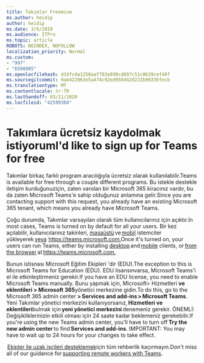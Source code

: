 ```yaml
---
title: Takımlar Freemium
ms.author: heidip
author: heidip
ms.date: 3/6/2019
ms.audience: ITPro
ms.topic: article
ROBOTS: NOINDEX, NOFOLLOW
localization_priority: Normal
ms.custom:
- "997"
- "6500005"
ms.openlocfilehash: d3dfcda1250aaf783e890cd897c51c8639cef48f
ms.sourcegitcommit: 9ab422063e5a474c92ed956d42d222b90336fecb
ms.translationtype: MT
ms.contentlocale: tr-TR
ms.lasthandoff: 03/11/2020
ms.locfileid: "42599360"
---
```

# <a name="id-like-to-sign-up-for-teams-for-free"></a><span data-ttu-id="2a95d-102">Takımlara ücretsiz kaydolmak istiyorum</span><span class="sxs-lookup"><span data-stu-id="2a95d-102">I'd like to sign up for Teams for free</span></span>

<span data-ttu-id="2a95d-103">Takımlar birkaç farklı program aracılığıyla ücretsiz olarak kullanılabilir.</span><span class="sxs-lookup"><span data-stu-id="2a95d-103">Teams is available for free through a couple different programs.</span></span> <span data-ttu-id="2a95d-104">Bu istekle destekle iletişim kurduğunuziçin, zaten varolan bir Microsoft 365 kiracınız vardır, bu da zaten Microsoft Teams'e sahip olduğunuz anlamına gelir.</span><span class="sxs-lookup"><span data-stu-id="2a95d-104">Since you are contacting support with this request, you already have an existing Microsoft 365 tenant, which means you already have Microsoft Teams.</span></span>

<span data-ttu-id="2a95d-105">Çoğu durumda, Takımlar varsayılan olarak tüm kullanıcılarınız için açıktır.</span><span class="sxs-lookup"><span data-stu-id="2a95d-105">In most cases, Teams is turned on by default for all your users.</span></span> <span data-ttu-id="2a95d-106">Bir kez açılabilir, kullanıcılarınız takinleri, [masaüstü](https://docs.microsoft.com/MicrosoftTeams/get-clients#desktop-client) ve [mobil](https://docs.microsoft.com/MicrosoftTeams/get-clients#mobile-clients) istemciler yükleyerek [veya](https://docs.microsoft.com/MicrosoftTeams/get-clients#web-client)  <https://teams.microsoft.com.></span><span class="sxs-lookup"><span data-stu-id="2a95d-106">Once it's turned on, your users can run Teams, either by installing [desktop](https://docs.microsoft.com/MicrosoftTeams/get-clients#desktop-client) and [mobile](https://docs.microsoft.com/MicrosoftTeams/get-clients#mobile-clients) clients, or [from the browser](https://docs.microsoft.com/MicrosoftTeams/get-clients#web-client) at <https://teams.microsoft.com.></span></span>

<span data-ttu-id="2a95d-107">Bunun istisnası Microsoft Eğitim Ekipleri 'dir (EDU).</span><span class="sxs-lookup"><span data-stu-id="2a95d-107">The exception to this is Microsoft Teams for Education (EDU).</span></span> <span data-ttu-id="2a95d-108">EDU lisansınvarsa, Microsoft Teams'i el ile etkinleştirmeniz gerekir.</span><span class="sxs-lookup"><span data-stu-id="2a95d-108">If you have an EDU license, you need to enable Microsoft Teams manually.</span></span> <span data-ttu-id="2a95d-109">Bunu yapmak için, Microsoft> Hizmetleri **ve eklentileri > Microsoft 365**yönetici merkezine gidin.</span><span class="sxs-lookup"><span data-stu-id="2a95d-109">To do this, go to the Microsoft 365 admin center **> Services and add-ins > Microsoft Teams**.</span></span> <span data-ttu-id="2a95d-110">Yeni Takımlar yönetici merkezini kullanıyorsanız, **Hizmetleri ve eklentileri**bulmak için **yeni yönetici merkezini** denemeniz gerekir. ÖNEMLİ: Değişikliklerinizin etkili olması için 24 saate kadar beklemeniz gerekebilir.</span><span class="sxs-lookup"><span data-stu-id="2a95d-110">If you're using the new Teams admin center, you'll have to turn off **Try the new admin center** to find **Services and add-ins**. IMPORTANT: You may have to wait up to 24 hours for your changes to take effect.</span></span>

<span data-ttu-id="2a95d-111"> [Ekipler ile uzak işçileri desteklemek](https://docs.microsoft.com/MicrosoftTeams/support-remote-work-with-teams)için tüm rehberlik kaçırmayın.</span><span class="sxs-lookup"><span data-stu-id="2a95d-111">Don't miss all of our guidance for [supporting remote workers with Teams](https://docs.microsoft.com/MicrosoftTeams/support-remote-work-with-teams).</span></span>
